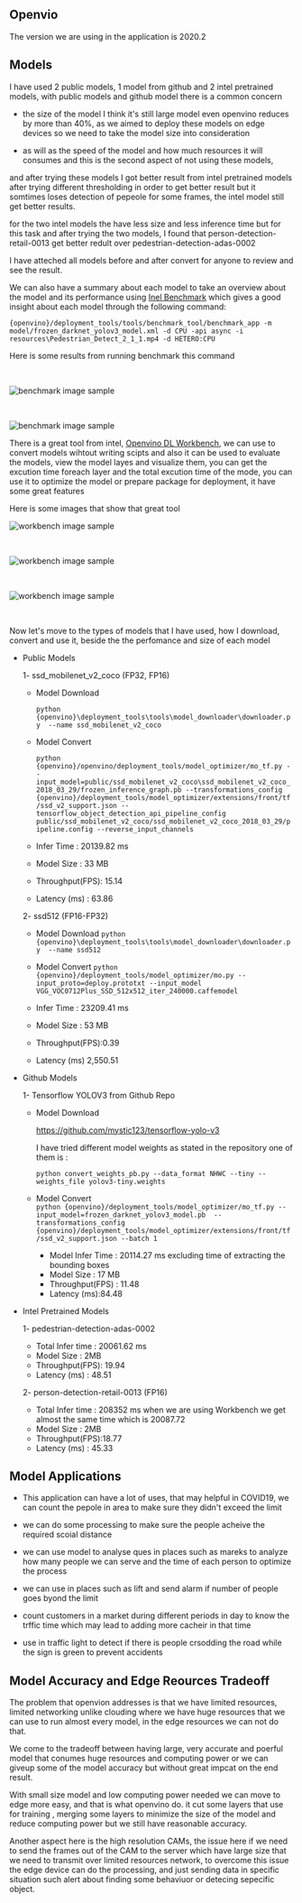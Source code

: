 ## Openvio 

  The version we are using in the application is 2020.2
  
## Models

I have used 2 public models, 1 model from github and 2 intel pretrained models, with public models and github model there is a common concern

- the size of the model I think it's still large model even openvino reduces by more than 40%, as we aimed to deploy these models on edge devices so we need to take the model size into consideration

-  as will as the speed of the model and how much resources it will consumes and this is the second aspect of not using these models, 

and after trying these models I got better result from intel pretrained models after trying different thresholding in order to get better result but it somtimes loses detection of pepeole for some frames, the intel model still get better results.

for the two intel models the have less size and less inference time but for this task and after trying the two models, I found that person-detection-retail-0013 get better redult over pedestrian-detection-adas-0002  

I have atteched all models before and after convert for anyone to review and see the result.

We can also have a summary about each model to take an overview about the model and its performance using [Inel Benchmark](https://docs.openvinotoolkit.org/latest/_inference_engine_samples_benchmark_app_README.html) which gives a good insight about each model through the following command:

```{openvino}/deployment_tools/tools/benchmark_tool/benchmark_app -m model/frozen_darknet_yolov3_model.xml -d CPU -api async -i resources\Pedestrian_Detect_2_1_1.mp4 -d HETERO:CPU``` 

Here is some results from running benchmark this command

<br/>

![benchmark image sample](./benchmark_images\frozen_darknet_yolov3_model.png)

<br/>

![benchmark image sample](./benchmark_images\person-detection-retail-0013(FP16).png)

There is a great tool from intel, [Openvino DL Workbench](https://docs.openvinotoolkit.org/latest/_docs_Workbench_DG_Install_Workbench.html), we can use to convert models wihtout writing scipts and also it can be used to evaluate the models, view the model layes and visualize them, you can get the excution time foreach layer and the total excution time of the mode, you can use it to optimize the model or prepare package for deployment, it have some great features

Here is some images that show that great tool


![workbench image sample](./worknech_model\workbench.png)

<br/>

![workbench image sample](./worknech_model\workbench2.png)

<br/>

![workbench image sample](./worknech_model\workbench3.png)

<br/>

Now let's move to the types of models that I have used, how I download, convert and use it, beside the the perfomance and size of each model

- Public Models

  1- ssd_mobilenet_v2_coco (FP32, FP16)

    - Model Download
    
      ```python {openvino}\deployment_tools\tools\model_downloader\downloader.py  --name ssd_mobilenet_v2_coco```

    - Model Convert<br/>

      ```python {openvino}/openvino/deployment_tools/model_optimizer/mo_tf.py --input_model=public/ssd_mobilenet_v2_coco\ssd_mobilenet_v2_coco_2018_03_29/frozen_inference_graph.pb --transformations_config {openvino}/deployment_tools/model_optimizer/extensions/front/tf/ssd_v2_support.json --tensorflow_object_detection_api_pipeline_config public/ssd_mobilenet_v2_coco/ssd_mobilenet_v2_coco_2018_03_29/pipeline.config --reverse_input_channels ```
      

    - Infer Time : 20139.82 ms
    - Model Size : 33 MB
    - Throughput(FPS): 15.14
    - Latency (ms) : 63.86


  2- ssd512 (FP16-FP32)

    - Model Download
      ```python {openvino}\deployment_tools\tools\model_downloader\downloader.py  --name ssd512```

    - Model Convert
      ```python {openvino}/deployment_tools/model_optimizer/mo.py --input_proto=deploy.prototxt --input_model VGG_VOC0712Plus_SSD_512x512_iter_240000.caffemodel```

    - Infer Time : 23209.41 ms
    - Model Size : 53 MB
    - Throughput(FPS):0.39
    - Latency (ms) 2,550.51


- Github Models

  1- Tensorflow YOLOV3 from Github Repo

    - Model Download
      
      https://github.com/mystic123/tensorflow-yolo-v3

      I have tried different model weights as stated in the repository one of them is :

        ```python convert_weights_pb.py --data_format NHWC --tiny --weights_file yolov3-tiny.weights```
    
    - Model Convert <br/>
      ```python {openvino}/deployment_tools/model_optimizer/mo_tf.py --input_model=frozen_darknet_yolov3_model.pb  --transformations_config {openvino}/deployment_tools/model_optimizer/extensions/front/tf/ssd_v2_support.json --batch 1```


      - Model Infer Time : 20114.27 ms  excluding time of extracting the bounding boxes
      - Model Size : 17 MB
      - Throughput(FPS) : 11.48
      - Latency (ms):84.48

- Intel Pretrained Models

  1- pedestrian-detection-adas-0002

    - Total Infer time : 20061.62 ms
    - Model Size : 2MB
    - Throughput(FPS): 19.94
    - Latency (ms) : 48.51


  2- person-detection-retail-0013 (FP16)
    - Total Infer time : 208352 ms when we are using Workbench we get almost the same time which is 20087.72
    - Model Size : 2MB
    - Throughput(FPS):18.77
    - Latency (ms) : 45.33


## Model Applications

- This application can have a lot of uses, that may helpful in COVID19, we can count the pepole in area to make sure they didn't exceed the limit

- we can do some processing to make sure the people acheive the required scoial distance

- we can use model to analyse ques in places such as mareks to analyze how many people we can serve and the time of each person to optimize the process

- we can use in places such as lift and send alarm if number of people goes byond the limit

- count customers in a market during different periods in day to know the trffic time which may lead to adding more cacheir in that time

- use in traffic light to detect if there is people crsodding the road while the sign is green to prevent accidents  

## Model Accuracy and Edge Reources Tradeoff

 The problem that openvion addresses is that we have limited resources, limited networking unlike clouding where  we have huge resources that we can use to run almost every model, in the edge resources we can not do that.
 
 We come to the tradeoff between having large, very accurate and poerful model that conumes huge resources and computing power or we can giveup some of the model accuracy but without great impcat on the end result.
  
 With small size model and low computing power needed we can move to edge more easy, and that is what openvino do. it cut some layers that use for training , merging some layers to minimize the size of the model and reduce computing power but we still have reasonable accuracy. 
  
 Another aspect here is the high resolution CAMs, the issue here if we need to send the frames out of the CAM to the server which have large size that we need to transmit over limited resources network, to overcome this issue the edge device can do the processing, and just sending data in specific situation such alert about finding some behaviuor or detecing sepecific object.
